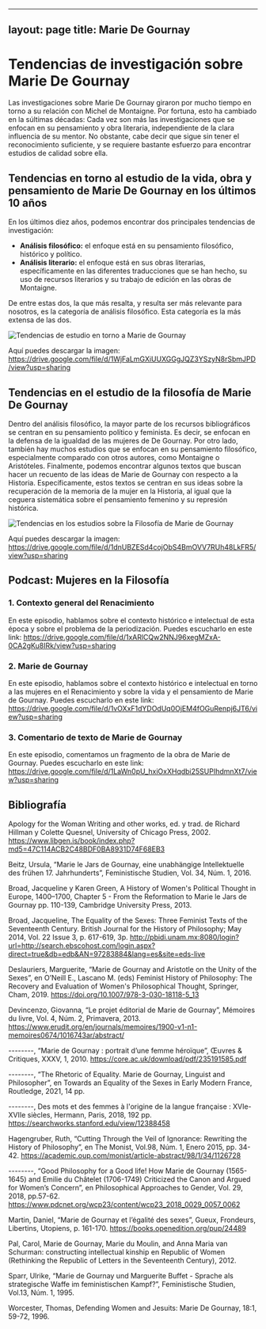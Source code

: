 
---
layout: page
title: Marie De Gournay
---

# Tendencias de investigación sobre Marie De Gournay

Las investigaciones sobre Marie De Gournay giraron por mucho tiempo en torno a su relación con Michel de Montaigne. 
Por fortuna, esto ha cambiado en la súltimas décadas: Cada vez son más las investigaciones que se enfocan en su pensamiento y obra literaria, independiente de la clara influencia de su mentor. 
No obstante, cabe decir que sigue sin tener el reconocimiento suficiente, y se requiere bastante esfuerzo para encontrar estudios de calidad sobre ella.

## Tendencias en torno al estudio de la vida, obra y pensamiento de Marie De Gournay en los últimos 10 años
En los últimos diez años, podemos encontrar dos principales tendencias de investigación:
- **Análisis filosófico:** el enfoque está en su pensamiento filosófico, histórico y político.
- **Análisis literario:** el enfoque está en sus obras literarias, específicamente en las diferentes traducciones que se han hecho, su uso de recursos literarios y su trabajo de edición en las obras de Montaigne.

De entre estas dos, la que más resalta, y resulta ser más relevante para nosotros, es la categoría de análisis filosófico.
Esta categoría es la más extensa de las dos.

![Tendencias de estudio en torno a Marie de Gournay](https://user-images.githubusercontent.com/84293360/120122825-e8bb0280-c170-11eb-9abc-4b04ce4741d8.png)

Aquí puedes descargar la imagen: https://drive.google.com/file/d/1WjFaLmGXiUUXGGgJQZ3YSzyN8rSbmJPD/view?usp=sharing 

## Tendencias en el estudio de la filosofía de Marie De Gournay
Dentro del análisis filosófico, la mayor parte de los recursos bibliográficos se centran en su pensamiento político y feminista. 
Es decir, se enfocan en la defensa de la igualdad de las mujeres de De Gournay. 
Por otro lado, también hay muchos estudios que se enfocan en su pensamiento filosófico, especialmente comparado con otros autores, como Montaigne o Aristóteles.
Finalmente, podemos encontrar algunos textos que buscan hacer un recuento de las ideas de Marie de Gournay con respecto a la Historia. 
Específicamente, estos textos se centran en sus ideas sobre la recuperación de la memoria de la mujer en la Historia, al igual que la ceguera sistemática sobre el pensamiento femenino y su represión histórica.

![Tendencias en los estudios sobre la Filosofía de Marie de Gournay](https://user-images.githubusercontent.com/84293360/120122823-e8226c00-c170-11eb-958a-acb9b1a48955.png)

Aquí puedes descargar la imagen: https://drive.google.com/file/d/1dnUBZESd4cojObS4BmOVV7RUh48LkFR5/view?usp=sharing

## Podcast: Mujeres en la Filosofía

### 1. Contexto general del Renacimiento

En este episodio, hablamos sobre el contexto histórico e intelectual de esta época y sobre el problema de la periodización. Puedes escucharlo en este link: https://drive.google.com/file/d/1xARlCQw2NNJ96xegMZxA-0CA2gKu8IRk/view?usp=sharing

### 2. Marie de Gournay

En este episodio, hablamos sobre el contexto histórico e intelectual en torno a las mujeres en el Renacimiento y sobre la vida y el pensamiento de Marie de Gournay. Puedes escucharlo en este link:  https://drive.google.com/file/d/1vOXxF1dYDOdUq0OjEM4fOGuRenpj6JT6/view?usp=sharing

### 3. Comentario de texto de Marie de Gournay

En este episodio, comentamos un fragmento de la obra de Marie de Gournay. Puedes escucharlo en este link: https://drive.google.com/file/d/1LaWn0pU_hxiOxXHqdbi25SUPIhdmnXt7/view?usp=sharing

## Bibliografía
Apology for the Woman Writing and other works, ed. y trad. de Richard Hillman y Colette Quesnel, University of Chicago Press, 2002. https://www.libgen.is/book/index.php?md5=47C114ACB2C48BDF0BA8931D74F68EB3

Beitz, Ursula, “Marie le Jars de Gournay, eine unabhängige Intellektuelle des frühen 17. Jahrhunderts”, Feministische Studien, Vol. 34, Núm. 1, 2016.

Broad, Jacqueline y Karen Green, A History of Women's Political Thought in Europe, 1400–1700, Chapter 5 - From the Reformation to Marie le Jars de Gournay pp. 110-139, Cambridge University Press, 2013.

Broad, Jacqueline, The Equality of the Sexes: Three Feminist Texts of the Seventeenth Century. British Journal for the History of Philosophy; May 2014, Vol. 22 Issue 3, p. 617-619, 3p. http://pbidi.unam.mx:8080/login?url=http://search.ebscohost.com/login.aspx?direct=true&db=edb&AN=97283884&lang=es&site=eds-live

Deslauriers, Marguerite, “Marie de Gournay and Aristotle on the Unity of the Sexes”, en O’Neill E., Lascano M. (eds) Feminist History of Philosophy: The Recovery and Evaluation of Women's Philosophical Thought, Springer, Cham, 2019. https://doi.org/10.1007/978-3-030-18118-5_13

Devincenzo, Giovanna, “Le projet éditorial de Marie de Gournay”, Mémoires du livre, Vol. 4, Núm. 2, Primavera, 2013. https://www.erudit.org/en/journals/memoires/1900-v1-n1-memoires0674/1016743ar/abstract/

--------, “Marie de Gournay : portrait d’une femme héroïque”, Œuvres & Critiques, XXXV, 1, 2010. https://core.ac.uk/download/pdf/235191585.pdf

--------, “The Rhetoric of Equality. Marie de Gournay, Linguist and Philosopher”, en Towards an Equality of the Sexes in Early Modern France, Routledge, 2021, 14 pp.

--------, Des mots et des femmes à l'origine de la langue française : XVIe-XVIIe siècles, Hermann, Paris, 2018, 192 pp. https://searchworks.stanford.edu/view/12388458

Hagengruber, Ruth, “Cutting Through the Veil of Ignorance: Rewriting the History of Philosophy”, en The Monist, Vol.98, Núm. 1, Enero 2015, pp. 34-42. https://academic.oup.com/monist/article-abstract/98/1/34/1126728

--------, “Good Philosophy for a Good life! How Marie de Gournay (1565-1645) and Emilie du Châtelet (1706-1749) Criticized the Canon and Argued for Women’s Concern”, en Philosophical Approaches to Gender, Vol. 29, 2018, pp.57-62. https://www.pdcnet.org/wcp23/content/wcp23_2018_0029_0057_0062

Martin, Daniel, “Marie de Gournay et l’égalité des sexes”, Gueux, Frondeurs, Libertins, Utopiens, p. 161-170. https://books.openedition.org/pup/24489

Pal, Carol, Marie de Gournay, Marie du Moulin, and Anna Maria van Schurman: constructing intellectual kinship en Republic of Women (Rethinking the Republic of Letters in the Seventeenth Century), 2012.

Sparr, Ulrike, “Marie de Gournay und Marguerite Buffet - Sprache als strategische Waffe im feministischen Kampf?”, Feministische Studien, Vol.13, Núm. 1, 1995.

Worcester, Thomas, Defending Women and Jesuits: Marie De Gournay, 18:1, 59-72, 1996.

